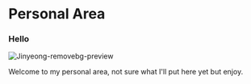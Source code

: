 # **Personal Area**

### Hello

![Jinyeong-removebg-preview](https://user-images.githubusercontent.com/99950141/157451522-e868662e-0676-40ff-9450-2f696b384522.png)


Welcome to my personal area, not sure what I'll put here yet but enjoy.
